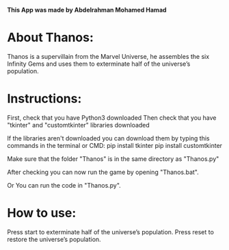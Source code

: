 **This App was made by Abdelrahman Mohamed Hamad**

# About Thanos:

Thanos is a supervillain from the Marvel Universe,
he assembles the six Infinity Gems and uses them to exterminate half of the universe’s population.

# Instructions:

First, check that you have Python3 downloaded 
Then check that you have "tkinter" and "customtkinter" libraries downloaded

If the libraries aren't downloaded you can download them by typing this commands in the terminal or CMD:
pip install tkinter
pip install customtkinter

Make sure that the folder "Thanos" is in the same directory as "Thanos.py"

After checking you can now run the game by opening "Thanos.bat".

Or You can run the code in "Thanos.py".

# How to use:

Press start to exterminate half of the universe’s population.
Press reset to restore the universe’s population.